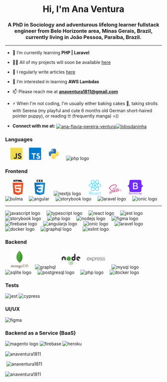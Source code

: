 <h1 align="center">Hi, I'm Ana Ventura</h1>

<h3 align="center">A PhD in Sociology and adventurous lifelong learner fullstack engineer from Belo Horizonte area, Minas Gerais, Brazil, currently living in João Pessoa, Paraíba, Brazil.</h3>

__________________

- 🌱 I’m currently learning **PHP | Laravel**

- 👨‍💻 All of my projects will soon be available [here](https://linktr.ee/ana_ventura)

- 📝 I regularly write articles [here](www.entrepratoseafetos.com)

- 🔭 I’m interested in learning **AWS Lambdas**

- 📫 Please reach me at **anaventura1811@gmail.com**

- ⚡ When I'm not coding, I'm usually either baking cakes 🎂, taking strolls with Serena (my playful and cute 6 months old German short-haired pointer puppy), or reading 🤓 (frequently manga) =))

- **Connect with me at:** <a href="https://linkedin.com/in/ana-flavia-pereira-ventura" target="blank"><img align="center" src="https://raw.githubusercontent.com/rahuldkjain/github-profile-readme-generator/master/src/images/icons/Social/linked-in-alt.svg" alt="ana-flavia-pereira-ventura" height="30" width="40" /></a><a href="https://instagram.com/lidosdaninha" target="blank"><img align="center" src="https://raw.githubusercontent.com/rahuldkjain/github-profile-readme-generator/master/src/images/icons/Social/instagram.svg" alt="lidosdaninha" height="30" width="40" /></a>


<h3 align="left">Languages</h3>
<p align="left"> 
 <img width="12" />
 <img src="https://raw.githubusercontent.com/devicons/devicon/master/icons/javascript/javascript-original.svg" alt="javascript" width="40" height="40"/>
 <img width="12" />
 <img src="https://raw.githubusercontent.com/devicons/devicon/master/icons/typescript/typescript-original.svg" alt="typescript" width="40" height="40"/>
 <img width="12" />
 <img src="https://raw.githubusercontent.com/devicons/devicon/master/icons/python/python-original.svg" alt="python" width="40" height="40"/>
 <img width="12" />
 <img src="https://cdn.jsdelivr.net/gh/devicons/devicon/icons/php/php-original.svg" height="40" alt="php logo"  />
</p>

 <h3 align="left">Frontend</h3>
<p align="left">
 <img width="12" />
 <img src="https://raw.githubusercontent.com/devicons/devicon/master/icons/html5/html5-original-wordmark.svg" alt="html5"  width="50" height="50"/>
 <img width="12" />
 <img src="https://raw.githubusercontent.com/devicons/devicon/master/icons/css3/css3-original-wordmark.svg" alt="css3" width="50" height="50"/>
 <img width="12" />
 <img src="https://cdn.jsdelivr.net/gh/devicons/devicon/icons/nextjs/nextjs-original.svg" height="40" alt="nextjs logo"  />
 <img width="12" />
 <img src="https://raw.githubusercontent.com/devicons/devicon/master/icons/react/react-original-wordmark.svg" alt="react" width="50" height="50"/>
 <img width="12" />
 <img src="https://raw.githubusercontent.com/devicons/devicon/master/icons/sass/sass-original.svg" alt="sass" width="40" height="40"/>
 <img width="12" />
 <img src="https://raw.githubusercontent.com/devicons/devicon/master/icons/bootstrap/bootstrap-plain-wordmark.svg" alt="bootstrap" width="50" height="50"/>
 <img width="12" />
 <img src="https://raw.githubusercontent.com/gilbarbara/logos/804dc257b59e144eaca5bc6ffd16949752c6f789/logos/bulma.svg" alt="bulma" width="50" height="50"/>
 <img width="12" />
 <img src="https://angular.io/assets/images/logos/angular/angular.svg" alt="angular" width="50" height="50"/> 
 <img width="12" />
 <img src="https://cdn.jsdelivr.net/gh/devicons/devicon/icons/storybook/storybook-original.svg" height="40" alt="storybook logo"  />
 <img width="12" />
 <img src="https://cdn.jsdelivr.net/gh/devicons/devicon/icons/laravel/laravel-original.svg" height="40" alt="laravel logo"  />
 <img width="12" />
 <img src="https://cdn.jsdelivr.net/gh/devicons/devicon/icons/ionic/ionic-original.svg" height="40" alt="ionic logo"  />

</p>


---- 

<div align="left">
  <img src="https://cdn.jsdelivr.net/gh/devicons/devicon/icons/javascript/javascript-original.svg" height="40" alt="javascript logo"  />
  <img width="12" />
  <img src="https://cdn.jsdelivr.net/gh/devicons/devicon/icons/typescript/typescript-original.svg" height="40" alt="typescript logo"  />
  <img width="12" />
  <img src="https://cdn.jsdelivr.net/gh/devicons/devicon/icons/react/react-original.svg" height="40" alt="react logo"  />
  <img width="12" />
  <img src="https://cdn.jsdelivr.net/gh/devicons/devicon/icons/jest/jest-plain.svg" height="40" alt="jest logo"  />
  <img width="12" />
  <img src="https://cdn.jsdelivr.net/gh/devicons/devicon/icons/storybook/storybook-original.svg" height="40" alt="storybook logo"  />
  <img width="12" />
  <img src="https://cdn.jsdelivr.net/gh/devicons/devicon/icons/php/php-original.svg" height="40" alt="php logo"  />
  <img width="12" />
  <img src="https://cdn.jsdelivr.net/gh/devicons/devicon/icons/nodejs/nodejs-original.svg" height="40" alt="nodejs logo"  />
  <img width="12" />
  <img src="https://cdn.jsdelivr.net/gh/devicons/devicon/icons/figma/figma-original.svg" height="40" alt="figma logo"  />
  <img width="12" />
  <img src="https://cdn.jsdelivr.net/gh/devicons/devicon/icons/firebase/firebase-plain.svg" height="40" alt="firebase logo"  />
  <img width="12" />
  <img src="https://cdn.jsdelivr.net/gh/devicons/devicon/icons/angularjs/angularjs-original.svg" height="40" alt="angularjs logo"  />
  <img width="12" />
  <img src="https://cdn.jsdelivr.net/gh/devicons/devicon/icons/ionic/ionic-original.svg" height="40" alt="ionic logo"  />
  <img width="12" />
  <img src="https://cdn.jsdelivr.net/gh/devicons/devicon/icons/laravel/laravel-original.svg" height="40" alt="laravel logo"  />
  <img width="12" />
  <img src="https://cdn.jsdelivr.net/gh/devicons/devicon/icons/docker/docker-original.svg" height="40" alt="docker logo"  />
  <img width="12" />
  <img src="https://cdn.jsdelivr.net/gh/devicons/devicon/icons/graphql/graphql-plain.svg" height="40" alt="graphql logo"  />
  <img width="12" />
  
  <img width="12" />
  <img src="https://cdn.jsdelivr.net/gh/devicons/devicon/icons/eslint/eslint-original.svg" height="40" alt="eslint logo"  />
  <img width="12" />
  
</div>

<h3 align="left">Backend</h3>
<p align="left">
 <img width="12" />
 <img src="https://raw.githubusercontent.com/devicons/devicon/master/icons/mongodb/mongodb-original-wordmark.svg" alt="mongodb" width="60" height="60"/>
 <img width="12" />
 <img src="https://www.vectorlogo.zone/logos/graphql/graphql-icon.svg" alt="graphql" width="60" height="60"/>
 <img width="12" />
 <img src="https://raw.githubusercontent.com/devicons/devicon/master/icons/nodejs/nodejs-original-wordmark.svg" alt="nodejs" width="60" height="60"/>
 <img width="12" />
 <img src="https://raw.githubusercontent.com/devicons/devicon/master/icons/express/express-original-wordmark.svg" alt="express" width="60" height="60"/>
 <img width="12" />
 <img src="https://cdn.jsdelivr.net/gh/devicons/devicon/icons/mysql/mysql-original.svg" height="40" alt="mysql logo"  />
 <img width="12" />
 <img src="https://cdn.jsdelivr.net/gh/devicons/devicon/icons/sqlite/sqlite-original.svg" height="40" alt="sqlite logo"  />
 <img width="12" />
 <img src="https://cdn.jsdelivr.net/gh/devicons/devicon/icons/postgresql/postgresql-original.svg" height="40" alt="postgresql logo"  />
 <img width="12" />
 <img src="https://cdn.jsdelivr.net/gh/devicons/devicon/icons/php/php-original.svg" height="40" alt="php logo" />
 <img width="12" />
 <img src="https://cdn.jsdelivr.net/gh/devicons/devicon/icons/docker/docker-original.svg" height="40" alt="docker logo" />
</p>

<h3 align="left">Tests</h3>
<p align="left">
  <img src="https://www.vectorlogo.zone/logos/jestjsio/jestjsio-icon.svg" alt="jest" width="40" height="40"/>
  <img src="https://raw.githubusercontent.com/simple-icons/simple-icons/6e46ec1fc23b60c8fd0d2f2ff46db82e16dbd75f/icons/cypress.svg" alt="cypress" width="40" height="40"/>
</p>

<h3 align="left">UI/UX</h3>
<p align="left"> 
 <img src="https://www.vectorlogo.zone/logos/figma/figma-icon.svg" alt="figma" width="40" height="40"/>
</p>

###
<h3 align="left">Backend as a Service (BaaS)</h3>
<p align="left">
 <img src="https://cdn.jsdelivr.net/gh/devicons/devicon/icons/magento/magento-original.svg" height="40" alt="magento logo"  />
 <img src="https://www.vectorlogo.zone/logos/firebase/firebase-icon.svg" alt="firebase" width="40" height="40"/>
 <img src="https://www.vectorlogo.zone/logos/heroku/heroku-icon.svg" alt="heroku" width="40" height="40"/>
</p>

<p><img align="center" src="https://github-readme-stats.vercel.app/api/top-langs?username=anaventura1811&show_icons=true&locale=en&layout=compact" alt="anaventura1811" /></p>



<p>&nbsp;<img align="center" src="https://github-readme-stats.vercel.app/api?username=anaventura1811&show_icons=true&locale=en" alt="anaventura1811" /></p>


<p><img align="center" src="https://github-readme-streak-stats.herokuapp.com/?user=anaventura1811&" alt="anaventura1811" /></p>
